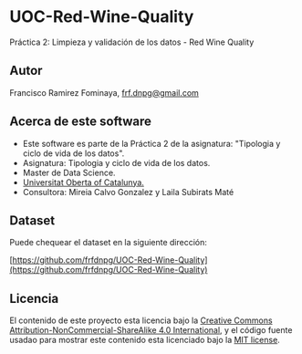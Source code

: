 # UOC-Red-Wine-Quality
Práctica 2: Limpieza y validación de los datos - Red Wine Quality


## Autor

Francisco Ramirez Fominaya, frf.dnpg@gmail.com

## Acerca de este software

* Este software es parte de la Práctica 2 de la asignatura: "Tipologia y ciclo de vida de los datos".
* Asignatura: Tipologia y ciclo de vida de los datos.
* Master de Data Science.
* [Universitat Oberta of Catalunya.](http://www.uoc.edu/portal/ca/index.html)
* Consultora: Mireia Calvo Gonzalez y Laila Subirats Maté

## Dataset

Puede chequear el dataset en la siguiente dirección:

[https://github.com/frfdnpg/UOC-Red-Wine-Quality](https://github.com/frfdnpg/UOC-Red-Wine-Quality)

## Licencia

El contenido de este proyecto esta licencia bajo la [Creative Commons Attribution-NonCommercial-ShareAlike 4.0 International](https://creativecommons.org/licenses/by-nc-sa/4.0/), 
y el código fuente usadao para mostrar este contenido esta licenciado bajo la  [MIT license](http://opensource.org/licenses/mit-license.php).

